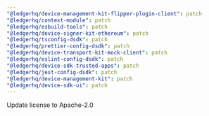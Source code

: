 ```yaml
---
"@ledgerhq/device-management-kit-flipper-plugin-client": patch
"@ledgerhq/context-module": patch
"@ledgerhq/esbuild-tools": patch
"@ledgerhq/device-signer-kit-ethereum": patch
"@ledgerhq/tsconfig-dsdk": patch
"@ledgerhq/prettier-config-dsdk": patch
"@ledgerhq/device-transport-kit-mock-client": patch
"@ledgerhq/eslint-config-dsdk": patch
"@ledgerhq/device-sdk-trusted-apps": patch
"@ledgerhq/jest-config-dsdk": patch
"@ledgerhq/device-management-kit": patch
"@ledgerhq/device-sdk-ui": patch
---
```


Update license to Apache-2.0
